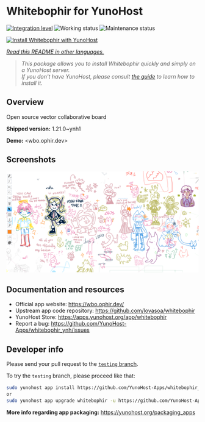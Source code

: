 <!--
N.B.: This README was automatically generated by <https://github.com/YunoHost/apps/tree/master/tools/readme_generator>
It shall NOT be edited by hand.
-->

# Whitebophir for YunoHost

[![Integration level](https://dash.yunohost.org/integration/whitebophir.svg)](https://ci-apps.yunohost.org/ci/apps/whitebophir/) ![Working status](https://ci-apps.yunohost.org/ci/badges/whitebophir.status.svg) ![Maintenance status](https://ci-apps.yunohost.org/ci/badges/whitebophir.maintain.svg)

[![Install Whitebophir with YunoHost](https://install-app.yunohost.org/install-with-yunohost.svg)](https://install-app.yunohost.org/?app=whitebophir)

*[Read this README in other languages.](./ALL_README.md)*

> *This package allows you to install Whitebophir quickly and simply on a YunoHost server.*  
> *If you don't have YunoHost, please consult [the guide](https://yunohost.org/install) to learn how to install it.*

## Overview

Open source vector collaborative board

**Shipped version:** 1.21.0~ynh1

**Demo:** <wbo.ophir.dev>

## Screenshots

![Screenshot of Whitebophir](./doc/screenshots/screenshots.png)

## Documentation and resources

- Official app website: <https://wbo.ophir.dev/>
- Upstream app code repository: <https://github.com/lovasoa/whitebophir>
- YunoHost Store: <https://apps.yunohost.org/app/whitebophir>
- Report a bug: <https://github.com/YunoHost-Apps/whitebophir_ynh/issues>

## Developer info

Please send your pull request to the [`testing` branch](https://github.com/YunoHost-Apps/whitebophir_ynh/tree/testing).

To try the `testing` branch, please proceed like that:

```bash
sudo yunohost app install https://github.com/YunoHost-Apps/whitebophir_ynh/tree/testing --debug
or
sudo yunohost app upgrade whitebophir -u https://github.com/YunoHost-Apps/whitebophir_ynh/tree/testing --debug
```

**More info regarding app packaging:** <https://yunohost.org/packaging_apps>
